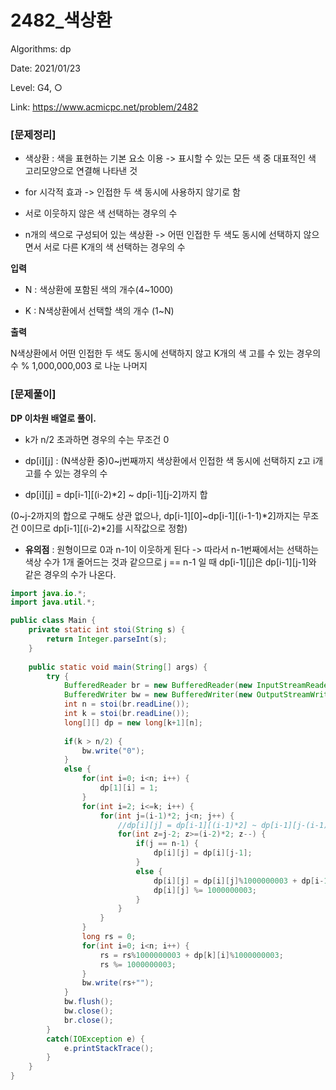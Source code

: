 # 2482_색상환

Algorithms: dp

Date: 2021/01/23

Level: G4, ○

Link: https://www.acmicpc.net/problem/2482

### [문제정리]

* 색상환 : 색을 표현하는 기본 요소 이용 -> 표시할 수 있는 모든 색 중 대표적인 색 고리모양으로 연결해 나타낸 것

* for 시각적 효과 -> 인접한 두 색 동시에 사용하지 않기로 함

* 서로 이웃하지 않은 색 선택하는 경우의 수

* n개의 색으로 구성되어 있는 색상환 -> 어떤 인접한 두 색도 동시에 선택하지 않으면서 서로 다른 K개의 색 선택하는 경우의 수

**입력**

* N : 색상환에 포함된 색의 개수(4~1000)

* K : N색상환에서 선택할 색의 개수 (1~N)

**출력**

N색상환에서 어떤 인접한 두 색도 동시에 선택하지 않고 K개의 색 고를 수 있는 경우의 수 % 1,000,000,003 로 나눈 나머지

### [문제풀이]

**DP 이차원 배열로 풀이.**

* k가 n/2 초과하면 경우의 수는 무조건 0

* dp[i][j] : (N색상환 중)0~j번째까지 색상환에서 인접한 색 동시에 선택하지 z고  i개 고를 수 있는 경우의 수 

* dp[i][j] = dp[i-1][(i-2)*2] ~ dp[i-1][j-2]까지 합

(0~j-2까지의 합으로 구해도 상관 없으나, dp[i-1][0]~dp[i-1][(i-1-1)*2]까지는 무조건 0이므로 dp[i-1][(i-2)*2]를 시작값으로 정함)

* **유의점** : 원형이므로 0과 n-1이 이웃하게 된다 -> 따라서 n-1번째에서는 선택하는 색상 수가 1개 줄어드는 것과 같으므로
j == n-1 일 때 dp[i-1][j]은 dp[i-1][j-1]와 같은 경우의 수가 나온다.

```java
import java.io.*;
import java.util.*;

public class Main {
	private static int stoi(String s) {
		return Integer.parseInt(s);
	}
	
	public static void main(String[] args) {
		try {
			BufferedReader br = new BufferedReader(new InputStreamReader(System.in));
			BufferedWriter bw = new BufferedWriter(new OutputStreamWriter(System.out));
			int n = stoi(br.readLine());
			int k = stoi(br.readLine());
			long[][] dp = new long[k+1][n];
			
			if(k > n/2) {
				bw.write("0");
			}
			else {
				for(int i=0; i<n; i++) {
					dp[1][i] = 1;
				}
				for(int i=2; i<=k; i++) {
					for(int j=(i-1)*2; j<n; j++) {
						//dp[i][j] = dp[i-1][(i-1)*2] ~ dp[i-1][j-(i-1)]
						for(int z=j-2; z>=(i-2)*2; z--) {
							if(j == n-1) {
								dp[i][j] = dp[i][j-1];								
							}
							else {
								dp[i][j] = dp[i][j]%1000000003 + dp[i-1][z]%1000000003;
								dp[i][j] %= 1000000003;
							}
						}						
					}
				}
				long rs = 0;
				for(int i=0; i<n; i++) {
					rs = rs%1000000003 + dp[k][i]%1000000003;
					rs %= 1000000003;
				}
				bw.write(rs+"");
			}			
			bw.flush();
			bw.close();
			br.close();
		}
		catch(IOException e) {
			e.printStackTrace();
		}
	}
}
```